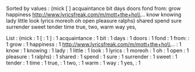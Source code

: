 Sorted by values :
(mick [ ] acquaintance bit days doors fond from: grow happiness http://www.lyricsfreak.com/m/mott+the+ho\\... know knowing lady little look lyrics moreoh oh open pleasure ralphs) shared spend sure surrender sweet tender time true, two, warm way yes, 

List :
(mick : 1
[ : 1
] : 1
acquaintance : 1
bit : 1
days : 1
doors : 1
fond : 1
from: : 1
grow : 1
happiness : 1
http://www.lyricsfreak.com/m/mott+the+ho\\... : 1
know : 1
knowing : 1
lady : 1
little : 1
look : 1
lyrics : 1
moreoh : 1
oh : 1
open : 1
pleasure : 1
ralphs) : 1
shared : 1
spend : 1
sure : 1
surrender : 1
sweet : 1
tender : 1
time : 1
true, : 1
two, : 1
warm : 1
way : 1
yes, : 1
